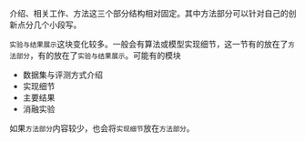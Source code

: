介绍、相关工作、方法这三个部分结构相对固定。其中方法部分可以针对自己的创新点分几个小段写。

`实验与结果展示`这块变化较多。一般会有算法或模型实现细节，这一节有的放在了`方法部分`，有的放在了``实验与结果展示``。可能有的模块

- 数据集与评测方式介绍
- 实现细节
- 主要结果
- 消融实验

如果`方法部分`内容较少，也会将`实现细节`放在`方法部分`。

